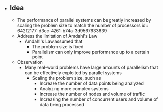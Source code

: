 - ## Idea
	- The performance of parallel systems can be greatly increased by scaling the problem size to match the number of processors
	  id:: 642f2177-d3cc-4261-b74a-3d9567633639
	- Address the limitation of Amdahl's Law
		- Amdahl's Law assumed that
			- The problem size is fixed
			- Parallelism can only improve performance up to a certain point
	- Observation
		- Many real-world problems have large amounts of parallelism that can be effectively exploited by parallel systems
			- Scaling the problem size, such as
				- Increase the number of data points being analyzed
				- Analyzing more complex systems
				- Increase the number of nodes and volume of traffic
				- Increasing the number of concurrent users and volume of data being processed